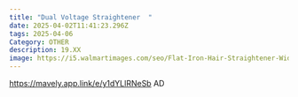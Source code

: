 ```yaml
---
title: "Dual Voltage Straightener  "
date: 2025-04-02T11:41:23.296Z
tags: 2025-04-06
Category: OTHER
description: 19.XX
image: https://i5.walmartimages.com/seo/Flat-Iron-Hair-Straightener-Wide-Straightener-Pink_d6d42750-dbb3-413b-9d58-f57147033f0d.7901b5015a0475383114282967194902.jpeg?odnHeight=2000&odnWidth=2000&odnBg=FFFFFF
---
```

https://mavely.app.link/e/y1dYLlRNeSb    AD